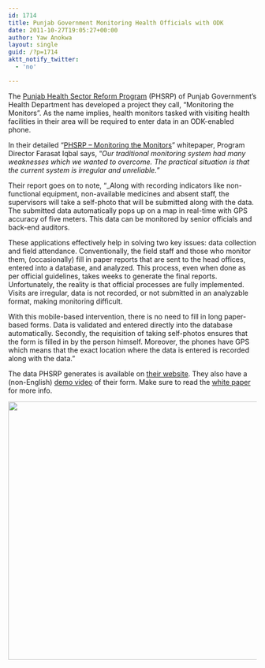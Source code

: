```yaml
---
id: 1714
title: Punjab Government Monitoring Health Officials with ODK
date: 2011-10-27T19:05:27+00:00
author: Yaw Anokwa
layout: single
guid: /?p=1714
aktt_notify_twitter:
  - 'no'

---
```

The [Punjab Health Sector Reform Program](http://www.phsrp.punjab.gov.pk/) (PHSRP) of Punjab Government&#8217;s Health Department has developed a project they call, “Monitoring the Monitors”. As the name implies, health monitors tasked with visiting health facilities in their area will be required to enter data in an ODK-enabled phone.

In their detailed “[PHSRP &#8211; Monitoring the Monitors](http://www.punjabmodel.gov.pk/dashboard/downloads/PHSRP%20-%20Monitoring%20the%20Monitors.pdf)” whitepaper, Program Director Farasat Iqbal says, “_Our traditional monitoring system had many weaknesses which we wanted to overcome. The practical situation is that the current system is irregular and unreliable._”

Their report goes on to note, “_Along with recording indicators like non-functional equipment, non-available medicines and absent staff, the supervisors will take a self-photo that will be submitted along with the data. The submitted data automatically pops up on a map in real-time with GPS accuracy of five meters. This data can be monitored by senior officials and back-end auditors. </p> 

These applications effectively help in solving two key issues: data collection and field attendance. Conventionally, the field staff and those who monitor them, (occasionally) fill in paper reports that are sent to the head offices, entered into a database, and analyzed. This process, even when done as per official guidelines, takes weeks to generate the final reports. Unfortunately, the reality is that official processes are fully implemented. Visits are irregular, data is not recorded, or not submitted in an analyzable format, making monitoring difficult.

With this mobile-based intervention, there is no need to fill in long paper-based forms. Data is validated and entered directly into the database automatically. Secondly, the requisition of taking self-photos ensures that the form is filled in by the person himself. Moreover, the phones have GPS which means that the exact location where the data is entered is recorded along with the data.</em>”

The data PHSRP generates is available on [their website](http://www.punjabmodel.gov.pk/dashboard/androidMap). They also have a (non-English) [demo video](http://youtu.be/Fd6Ilr89ii4) of their form. Make sure to read the [white paper](http://www.punjabmodel.gov.pk/dashboard/downloads/PHSRP%20-%20Monitoring%20the%20Monitors.pdf) for more info.

<img width="524" src="/assets/wp-content/uploads/2011/10/phsrp.png" />
